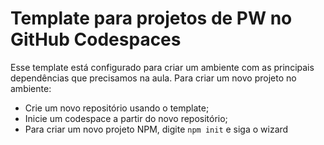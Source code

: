 # Template para projetos de PW no GitHub Codespaces

Esse template está configurado para criar um ambiente com as principais dependências que precisamos na aula. Para criar um novo projeto no ambiente:

* Crie um novo repositório usando o template;
* Inicie um codespace a partir do novo repositório;
* Para criar um novo projeto NPM, digite `npm init` e siga o wizard
